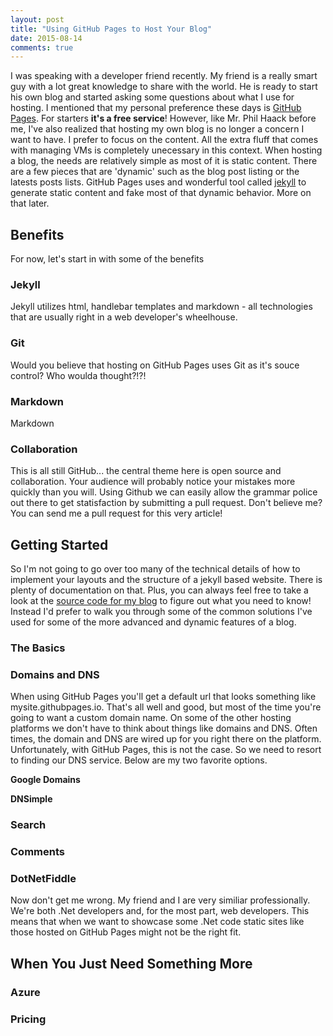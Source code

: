 ```yaml
---
layout: post
title: "Using GitHub Pages to Host Your Blog"
date: 2015-08-14
comments: true
---
```


I was speaking with a developer friend recently. My friend is a really smart guy with a lot great knowledge to share with the world. He is ready to start his own blog and started asking some questions about what I use for hosting. I mentioned that my personal preference these days is [GitHub Pages][githubpages]. For starters **it's a free service**! However, like Mr. Phil Haack before me, I've also realized that hosting my own blog is no longer a concern I want to have. I prefer to focus on the content. All the extra fluff that comes with managing VMs is completely unecessary in this context. When hosting a blog, the needs are relatively simple as most of it is static content. There are a few pieces that are 'dynamic' such as the blog post listing or the latests posts lists. GitHub Pages uses and wonderful tool called [jekyll] to generate static content and fake most of that dynamic behavior. More on that later. 

Benefits
-------- 

For now, let's start in with some of the benefits

### Jekyll

Jekyll utilizes html, handlebar templates and markdown - all technologies that are usually right in a web developer's wheelhouse.

### Git  

Would you believe that hosting on GitHub Pages uses Git as it's souce control? Who woulda thought?!?! 

### Markdown  

Markdown

### Collaboration  

This is all still GitHub... the central theme here is open source and collaboration. Your audience will probably notice your mistakes more quickly than you will. Using Github we can easily allow the grammar police out there to get statisfaction by submitting a pull request. Don't believe me? You can send me a pull request for this very article!

Getting Started
---------------

So I'm not going to go over too many of the technical details of how to implement your layouts and the structure of a jekyll based website. There is plenty of documentation on that. Plus, you can always feel free to take a look at the [source code for my blog][myblogsource] to figure out what you need to know! Instead I'd prefer to walk you through some of the common solutions I've used for some of the more advanced and dynamic features of a blog.

### The Basics

### Domains and DNS

When using GitHub Pages you'll get a default url that looks something like mysite.githubpages.io. That's all well and good, but most of the time you're going to want a custom domain name. On some of the other hosting platforms we don't have to think about things like domains and DNS. Often times, the domain and DNS are wired up for you right there on the platform. Unfortunately, with GitHub Pages, this is not the case. So we need to resort to finding our DNS service. Below are my two favorite options.  

**Google Domains**

**DNSimple** 

### Search

### Comments

### DotNetFiddle

Now don't get me wrong. My friend and I are very similiar professionally. We're both .Net developers and, for the most part, web developers. This means that when we want to showcase some .Net code static sites like those hosted on GitHub Pages might not be the right fit.  

When You Just Need Something More
---------------------------------

### Azure

### Pricing  


[github]: https://github.com
[githubpages]: https://pages.github.com/
[jekyll]: http://jekyllrb.com/
[dotnetfiddle]: https://dotnetfiddle.net/
[googlecse]: https://cse.google.com/cse/
[googledomains]: http://
[dnsimple]: http://
[myblogsource]: https://github.com/stesta/stesta.github.io 
